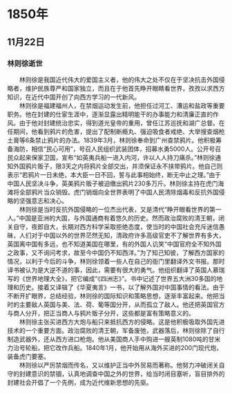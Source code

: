 # 1850年
## 11月22日
### 林则徐逝世
　　林则徐是我国近代伟大的爱国主义者，他的伟大之处不仅在于坚决抗击外国侵略者，维护民族尊严和国家独立，而且在于他首先睁开眼睛看世界，孜孜以求西方知识，在近代中国开创了向西方学习的一代新风。<br>　　林则徐是福建福州人，在禁烟运动发生前，他担任过河工、漕运和盐政等重要职务。他在封建的仕宦生涯中，逐渐显露出精明能干的办事能力和清廉正直的作风。由于他对封建统治忠实，得到道光皇帝的重用，曾任江苏巡抚和湖广总督。在任期间，他看到鸦片的危害，提出了配制断瘾丸、强迫吸食者戒绝、大举搜查烟枪土膏等6条禁止鸦片的办法。1839年3月，林则徐奉命到广州查禁鸦片。他积极筹备海防，相信“民心可用”，号召人民组织武装团体，招募水勇5000人。公开号召民众起来保家卫国，宣布“如英夷兵船一进入内河，许以人人持刀痛杀。”林则徐通知外国鸦片贩子，限3天之内将鸦片全部交出，并须保证永不挟带鸦片。他自己则表示“若鸦片一日未绝，本大臣一日不回，誓与此事相始终，断无中止之理。”由于中国人民坚决斗争，英美鸦片贩子被迫缴出鸦片230多万斤。林则徐主持在虎门海滩将全部鸦片当众销毁。虎门销烟向全世界表明了中国人民清除烟毒和反抗外国侵略的坚强意志和决心。<br>　　林则徐是当时反抗外国侵略的一位杰出代表，又是清代“睁开眼看世界的第一人。”中国是亚洲的大国，与外国通商有着悠久的历史。然而政治腐败的清王朝，闭关自守，夜郎自大，长期对西方科学采取拒绝态度，使当时的中国社会充斥迷信愚昧，人们对于中国以外的世界茫然无知，清政府许多高级官吏不了解世界有多大，英国离中国有多远，也不知道美国在哪里，有的外国人讥笑“中国官府全不知外国之政事，又不询问考求，故至今中国仍不知西洋。”为了知己知彼，了解西方国家的情况，以利于今后的斗争，林则徐领着一些人在自己的衙门里翻译外文书报。那时译书被认为是大逆不道的事，因此，需要有很大的勇气。他组织翻译了英国人慕瑞写的《世界地理大全》，把它编成“《四洲志》”。书中记述了世界五大洲30多国的地理和历史。接着又译辑了《华夏夷言》一书，以了解外国对中国事情的看法。由于不断开扩眼界，总结经验，林则徐的国际知识和策略思想，逐渐丰富起来。他把当时的主要敌人英国与美、法、荷、葡等国分开，从而孤立了敌人。他还把英国官方与商人分开，把正当商人与鸦片贩子分开，这些都是富有策略意义的。<br>　　林则徐主张买进西方大炮与船只来抵抗西方的侵略。这是他积极吸取外国先进技术的一个重要方面。政治腐败的清王朝，军备废弛，武器落后，林则徐除了自行制造武器外，还从西方进口枪炮。他从美国商人手中购进一艘英制1080吨的甘米力治号轮船，把它改作兵船。1840年1月，他开始用从海外买进的200门现代炮，装备虎门要塞。<br>　　林则徐以严厉禁烟而传名，又以维护正当中外贸易而著称。他努力冲破闭关自守的封建意识的禁锢，认真地调查中国之外的世界，给当时闭目塞听，盲目排外的封建社会开倡了一个先例，成为近代维新思想的先驱。
<comment/>